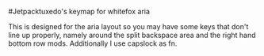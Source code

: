 #Jetpacktuxedo's keymap for whitefox aria

This is designed for the aria layout so you may have some keys that don't line up properly, namely around the split backspace area and the right hand bottom row mods. Additionally I use capslock as fn.
